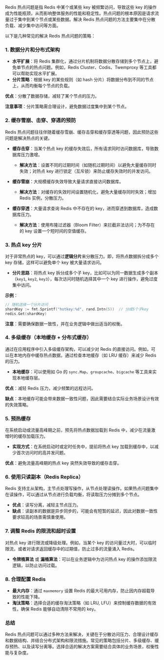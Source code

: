 Redis 热点问题是指 Redis 中某个或某些 key 被频繁访问，导致这些 key 的操作成为性能瓶颈，从而影响整体服务的性能和稳定性。热点问题的根本原因是请求流量过于集中到某个节点或某些数据。解决 Redis 热点问题的方法主要集中在分散负载、减少集中访问等方面。

以下是几种常见的解决 Redis 热点问题的策略：

### 1. **数据分片和分布式架构**
   - **水平扩展**：将 Redis 集群化，通过分片机制将数据分散存储到多个节点上，避免单节点的热点问题。例如，Redis Cluster、Codis、Twemproxy 等工具都可以帮助实现水平扩展。
   - **分片策略**：根据 key 的某些规则（如 hash 分片）将数据分布到不同的节点上，从而均衡每个节点的负载。

   **优点**：分散了数据存储，减轻了某个节点的压力。
   
   **注意事项**：分片策略需合理设计，避免数据过度集中到某个节点。

### 2. **缓存雪崩、击穿、穿透的预防**
   Redis 热点问题往往伴随着缓存雪崩、缓存击穿和缓存穿透等问题，因此预防这些问题是解决热点的关键。

   - **缓存击穿**：当某个热点 key 的缓存失效后，所有请求同时访问数据库，导致数据库压力激增。
     - **解决方法**：设置不同的过期时间（如随机过期时间）以避免大量缓存同时失效；对热点 key 进行锁定（互斥锁）来防止缓存失效时的并发访问。
   
   - **缓存雪崩**：大规模缓存失效导致大量请求直接访问数据库。
     - **解决方法**：对缓存的失效时间设置随机化，避免大量缓存同时失效；增加 Redis 实例，分散压力。
   
   - **缓存穿透**：大量请求查询 Redis 中不存在的 key，进而穿透到数据库，造成数据库压力。
     - **解决方法**：使用布隆过滤器（Bloom Filter）来拦截非法访问；为不存在的 key 设置一个短时间的空值缓存。

### 3. **热点 key 分片**
   对于非常热点的 key，可以通过**逻辑分片**来分散压力。即，将热点数据拆分成多个 key 存储，这样可以避免单个 key 被大量请求访问。

   - **分片思路**：将热点 key 拆分成多个子 key，比如可以为同一数据生成多个副本（`key1`, `key2`, `key3`），每次访问时随机选择其中一个 key 进行操作，避免过度集中访问。
   
   **示例**：
   ```go
   // 随机选择一个分片访问
   shardKey := fmt.Sprintf("hotkey:%d", rand.Intn(5))  // 分成5个子key
   redis.Get(shardKey)
   ```

   **注意**：需要确保数据一致性，并在业务逻辑中做出适当的权衡。

### 4. **多级缓存（本地缓存 + 分布式缓存）**
   通过在应用程序中引入多级缓存架构，可以减少对 Redis 的直接访问。例如，可以在本地内存中缓存热点数据，通过检查本地缓存（如 LRU 缓存）来减少 Redis 的压力。

   - **本地缓存**：可以使用如 Go 的 `sync.Map`、`groupcache`、`bigcache` 等工具来实现本地缓存层。
   
   **优点**：减轻 Redis 压力，减少频繁的远程访问。
   
   **缺点**：本地缓存可能会带来数据一致性问题，因此需要结合实际业务场景设计有效的失效策略。

### 5. **预热缓存**
   在系统启动或流量高峰期之前，预先将热点数据加载到 Redis 中，减少在流量激增时的缓存加载压力。

   - **实现方式**：在系统启动时或定时任务中，提前将热点 key 加载到缓存中，以减少首次访问时的高并发问题。
   
   **优点**：避免流量高峰期的热点 key 突然失效导致的缓存击穿。

### 6. **使用只读副本（Redis Replica）**
   Redis 支持主从架构，主节点处理写操作，从节点处理读操作。如果热点问题集中在读操作，可以通过从节点进行负载均衡，将读取压力分摊到多个节点。

   - **优点**：读写分离，减轻主节点压力。
   - **缺点**：读副本的数据是异步同步的，可能会有短暂的延迟，因此对数据一致性要求较高的场景需慎重使用。

### 7. **调整 Redis 的限流和超时设置**
   对热点 key 进行限流或降级处理。例如，当某个 key 的访问量过大时，可以临时限流，或者对请求返回缓存中的过期值，防止过多的流量涌入 Redis。

   - **令牌桶算法** 或 **漏桶算法**：可以在业务逻辑中为访问热点 key 的操作添加限流逻辑，以防止访问过载。

### 8. **合理配置 Redis**
   - **最大内存**：通过 `maxmemory` 设置 Redis 的最大可用内存，防止因内存超载导致的性能下降。
   - **淘汰策略**：选择合适的缓存淘汰策略（如 LRU, LFU）来控制缓存数据的有效性，确保 Redis 能够自动清除不常用的 key。

### 总结

Redis 热点问题可以通过多种方法来解决，关键在于分散访问压力、合理设计缓存和数据结构、并结合分布式架构和限流措施。常见的策略包括分片、多级缓存、缓存预热、以及读写分离等。选择合适的解决方案需要结合具体的业务场景，权衡性能与复杂度。